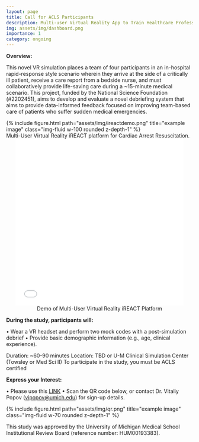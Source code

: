 ```yaml
---
layout: page
title: Call for ACLS Participants
description: Multi-user Virtual Reality App to Train Healthcare Professionals for In-Hospital Cardiac Arrest Care
img: assets/img/dashboard.png
importance: 1
category: ongoing
---
```

<b>Overview:</b>

This novel VR simulation places a team of four participants in an in-hospital rapid-response style scenario wherein they arrive at the side of a critically ill patient, receive a care report from a bedside nurse, and must collaboratively provide life-saving care during a ~15-minute medical scenario. This project, funded by the National Science Foundation (#2202451), aims to develop and evaluate a novel debriefing system that aims to provide data-informed feedback focused on improving team-based care of patients who suffer sudden medical emergencies.

<div>
    {% include figure.html path="assets/img/ireactdemo.png" title="example image" class="img-fluid w-100 rounded z-depth-1" %}
</div>
<div class="caption">
    Multi-User Virtual Reality iREACT platform for Cardiac Arrest Resuscitation.
</div>

<div class="video-container" style="text-align:center;">
  <iframe width="90%" height="450"
    src="[https://www.youtube.com/embed/PUT_YOUTUBE_VIDEO_ID_HERE](https://www.youtube.com/watch?v=MjvD4-dS1CI)"
    frameborder="0"
    allow="accelerometer; autoplay; clipboard-write; encrypted-media; gyroscope; picture-in-picture"
    allowfullscreen>
  </iframe>
  <div class="caption">
    Demo of Multi-User Virtual Reality iREACT Platform
  </div>
</div>

<b>During the study, participants will:</b>

•	Wear a VR headset and perform two mock codes with a post-simulation debrief 
•	Provide basic demographic information (e.g., age, clinical experience).

Duration: ~60-90 minutes
Location: TBD or U-M Clinical Simulation Center (Towsley or Med Sci II)
To participate in the study, you must be ACLS certified

<b>Express your Interest:</b>

•	Please use this [LINK](https://forms.gle/HEvWpJYWUjBqDFD5A) 
•	Scan the QR code below, or contact Dr. Vitaliy Popov (vipopov@umich.edu) for sign-up details.

<div>
    {% include figure.html path="assets/img/qr.png" title="example image" class="img-fluid w-70 rounded z-depth-1" %}
</div>

This study was approved by the University of Michigan Medical School Institutional Review Board (reference number: HUM00193383).
